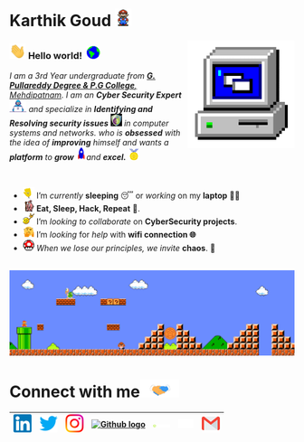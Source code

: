 # Karthik Goud&nbsp;<img src="https://github.com/thund3rb0lt0x1/thund3rb0lt/blob/main/Assets/Mario_Hello_Big.gif" width="30px">


<!-- 
    &nbsp; [![HitCount](http://hits.dwyl.com/TheDudeThatCode/TheDudeThatCode.svg)](http://hits.dwyl.com/TheDudeThatCode/TheDudeThatCode) 
-->

<img align="right" alt="PC GIF" src="https://github.com/thund3rb0lt0x1/thund3rb0lt/blob/main/Assets/PC.gif" width="190" />

### <img src="https://github.com/thund3rb0lt0x1/thund3rb0lt/blob/main/Assets/Hi.gif" width="29px"> **Hello world!** &nbsp;<img src="https://github.com/thund3rb0lt0x1/thund3rb0lt/blob/main/Assets/Earth.gif" width="24px">
<!--
An ethical hacker, also known as a white hat hacker, is someone who uses their skills and knowledge to identify and fix vulnerabilities in computer systems and networks. "Hi, my name is Karthik Goud. I am an ethical hacker and specialize in identifying and resolving security issues in computer systems and networks."
When you see a good move, look for a better one.
When we lose our principles, we invite chaos.
--->
<p>
  <em>
    I am a 3rd Year undergraduate from <a href="http://www.gprdpgc.org/"> <b>G. Pullareddy Degree & P.G College</b>, Mehdipatnam</a>.  
    I am an <b>Cyber Security Expert</b> <img src="https://github.com/thund3rb0lt0x1/thund3rb0lt/blob/main/Assets/Developer.gif" width="30px"> and specialize in <b>Identifying and Resolving security issues</b>&nbsp;<img src="https://github.com/thund3rb0lt0x1/thund3rb0lt/blob/main/Assets/security.gif" width="20px">  in computer systems and networks. who is <b>obsessed</b>
    with the idea of <b>improving</b> himself and wants a <b>platform</b> to 
    <b>grow</b> <img src="https://github.com/thund3rb0lt0x1/thund3rb0lt/blob/main/Assets/Rocket.gif" width="18px">and 
    <b>excel.</b> <img src="https://github.com/thund3rb0lt0x1/thund3rb0lt/blob/main/Assets/Medal.gif" width="20px">
  </em>  
</p>

<br>

- <img alt="GIF" src="https://github.com/thund3rb0lt0x1/thund3rb0lt/blob/main/Assets/wave.gif" width="20px" /> I’m *currently* **sleeping** 😴 or *working* on my **laptop** 👨‍💻
- <img alt="GIF" src="https://github.com/thund3rb0lt0x1/thund3rb0lt/blob/main/Assets/gandalf_parrot.gif" width="20px" /> **Eat, Sleep, Hack, Repeat** 💪.
- <img alt="GIF" src="https://github.com/thund3rb0lt0x1/thund3rb0lt/blob/main/Assets/headbang.gif" width="20px" /> I’m *looking to collaborate* on **CyberSecurity projects**.
- <img alt="GIF" src="https://github.com/thund3rb0lt0x1/thund3rb0lt/blob/main/Assets/hmm.gif" width="20px" /> I’m *looking* for *help* with **wifi connection 🌐**
- <img alt="GIF" src="https://github.com/thund3rb0lt0x1/thund3rb0lt/blob/main/Assets/powerup.gif" width="20px" /> *When we lose our principles, we invite* **chaos**. 🧔


<br>

<img src="https://github.com/thund3rb0lt0x1/thund3rb0lt/blob/main/Assets/Mario_Gameplay.gif" alt="Mario Game" width="980">

<br>

# Connect with me<img src="https://github.com/thund3rb0lt0x1/thund3rb0lt/blob/main/Assets/Handshake.gif" height="32px">



| [<img src="https://github.com/thund3rb0lt0x1/thund3rb0lt/blob/main/Assets/Linkedin.svg" alt="Linkedin Logo" width="32">](hhttps://www.linkedin.com/in/kasani-karthik-goud-b140321ab) | [<img src="https://github.com/thund3rb0lt0x1/thund3rb0lt/blob/main/Assets/Twitter.svg" alt="Twitter Logo" width="32">](https://twitter.com/kasani_123) | [<img src="https://github.com/thund3rb0lt0x1/thund3rb0lt/blob/main/Assets/Instagram.svg" alt="instagram logo" width="32">](https://www.instagram.com/k4rthikg0ud/)| [<img src="https://cdn.svgporn.com/logos/github-icon.svg" alt="Github logo" width="34">](https://github.com/thund3rb0lt0x1) | [<img src="https://github.com/thund3rb0lt0x1/thund3rb0lt/blob/main/Assets/htb.svg" alt="HackerRank Logo" width="30">](https://app.hackthebox.com/users/402452) | [<img src="https://github.com/thund3rb0lt0x1/thund3rb0lt/blob/main/Assets/tryhackme_logo_full.svg" alt="Stackoverflow Logo" width="28">](https://tryhackme.com/p/ThundeRBoLT) | [<img src="https://github.com/thund3rb0lt0x1/thund3rb0lt/blob/main/Assets/Gmail.svg" alt="Gmail logo" height="32">](mailto:calldrive3@gmail.com)
|:---:|:---:|:---:|:---:|:---:|:---:|:---:|



<br>
<br>


<!--

![Dino](https://github.com/TheDudeThatCode/TheDudeThatCode/blob/master/Assets/dino.gif)

<a href="https://www.linkedin.com/in/kasani-karthik-goud-b140321ab">
    <img align="left" alt="Shubhamdeep Jha | Linkedin" width="24px" src="https://github.com/thund3rb0lt0x1/thund3rb0lt/blob/main/Assets/Linkedin.svg" />
  </a> &nbsp;&nbsp;
  <a href="https://twitter.com/kasani_123">
    <img align="left" alt="Shubhamdeep Jha | Twitter" width="26px" src="https://github.com/thund3rb0lt0x1/thund3rb0lt/blob/main/Assets/Twitter.svg" />
  </a> &nbsp;&nbsp;
  <a href="https://www.instagram.com/k4rthikg0ud/">
    <img align="left" alt="Shubhamdeep Jha | Instagram" width="24px" src="https://github.com/thund3rb0lt0x1/thund3rb0lt/blob/main/Assets/Instagram.svg" />
  </a> &nbsp;&nbsp;
  <a href="mailto:calldrive3@gmail.com">
    <img align="left" alt="Shubhamdeep Jha | Gmail" width="26px" src="https://github.com/thund3rb0lt0x1/thund3rb0lt/blob/main/Assets/Gmail.svg" />
  </a>
  
  
  
| [<img src="https://github.com/TheDudeThatCode/TheDudeThatCode/blob/master/Assets/Linkedin.svg" alt="Shubhamdeep Jha | Linkedin" width="34">](https://in.linkedin.com/in/TheDudeThatCode) | [<img src="https://github.com/TheDudeThatCode/TheDudeThatCode/blob/master/Assets/Instagram.svg" alt="instagram logo" width="24">](https://www.instagram.com/delta231_/) | [<img src="https://raw.githubusercontent.com/Delta456/Delta456/master/img/dev.png" alt="dev logo" width="24">](https://dev.to/delta456)| [<img src="https://raw.githubusercontent.com/Delta456/Delta456/master/img/deviant_art.jpg" alt="dev logo" width="24">](https://www.deviantart.com/delta2318) | [<img src="https://raw.githubusercontent.com/Delta456/Delta456/master/img/twitter.png" alt="twitter logo" width="34">](https://twitter.com/Delta2315) | [<img src="https://raw.githubusercontent.com/Delta456/Delta456/master/img/stack.svg" alt="stack logo" width="24">](https://stackoverflow.com/users/10053063/delta231) | [<img src="https://raw.githubusercontent.com/Delta456/Delta456/master/img/gitlab.png" alt="gitlab logo" width="24">](https://gitlab.com/Delta456) | [<img src="https://raw.githubusercontent.com/Delta456/Delta456/master/img/reddit.jpg" alt="reddit logo" width="24">](https://www.reddit.com/user/Delta231)
|---|---|---|---|---|---|---|---|





## 𝗠𝘆 𝗧𝗲𝗰𝗸 𝗦𝘁𝗮𝗰𝗸

<table>
  <tbody>
    <tr valign="top">
      <td width="25%" align="center">
        <span>𝗛𝗧𝗠𝗟𝟱</span><br><br><br>
        <img height="64px" src="https://cdn.svgporn.com/logos/html-5.svg">
      </td>
      <td width="25%" align="center">
        <span>𝗖𝗦𝗦𝟯</span><br><br><br>
        <img height="64px" src="https://cdn.svgporn.com/logos/css-3.svg">
      </td>
      <td width="25%" align="center">
        <span>𝗝𝗮𝘃𝗮𝗦𝗰𝗿𝗶𝗽𝘁</span><br><br><br>
        <img height="64px" src="https://cdn.svgporn.com/logos/javascript.svg">
      </td>
      <td width="25%" align="center">
        <span>𝗩𝘂𝗲</span><br><br><br>
        <img height="64px" src="https://cdn.svgporn.com/logos/vue.svg">
      </td>
    </tr>
    <tr valign="top">
      <td width="25%" align="center">
        <span>𝗪𝗲𝗯𝗽𝗮𝗰𝗸</span><br><br><br>
        <img height="64px" src="https://cdn.svgporn.com/logos/webpack.svg">
      </td>
      <td width="25%" align="center">
        <span>𝗘𝘀𝗹𝗶𝗻𝘁</span><br><br><br>
        <img height="64px" src="https://cdn.svgporn.com/logos/eslint.svg">
      </td>
      <td width="25%" align="center">
        <span>𝗚𝗶𝘁</span><br><br><br>
        <img height="64px" src="https://cdn.svgporn.com/logos/git-icon.svg">
      </td>
      <td width="25%" align="center">
        <span>𝗩𝗦 𝗖𝗼𝗱𝗲</span><br><br><br>
        <img height="64px" src="https://cdn.svgporn.com/logos/visual-studio-code.svg">
      </td>
    </tr>
    <tr valign="top">
      <td width="25%" align="center">
        <span>𝗟𝗲𝘀𝘀</span><br><br><br>
        <img height="64px" src="https://cdn.svgporn.com/logos/less.svg">
      </td>
      <td width="25%" align="center">
        <span>𝗦𝗮𝘀𝘀/𝗦𝗖𝗦𝗦</span><br><br><br>
        <img height="64px" src="https://cdn.svgporn.com/logos/sass.svg">
      </td>
      <td width="25%" align="center">
        <span>𝗧𝗮𝗶𝗹𝘄𝗶𝗻𝗱𝗖𝘀𝘀</span><br><br><br>
        <img height="64px" src="https://cdn.svgporn.com/logos/tailwindcss-icon.svg">
      </td>
      <td width="25%" align="center">
        <span>𝗡𝗲𝘁𝗹𝗶𝗳𝘆</span><br><br><br>
        <img height="64px" src="https://cdn.svgporn.com/logos/netlify.svg">
      </td>
    </tr>
  </tbody>
</table>


![visitors](https://visitor-badge.laobi.icu/badge?page_id=TheDudeThatCode)

-->
